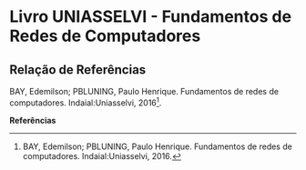 # Livro UNIASSELVI - Fundamentos de Redes de Computadores

## Relação de Referências

BAY, Edemilson; PBLUNING, Paulo Henrique. Fundamentos de redes de computadores. Indaial:Uniasselvi, 2016[^BAY-PBLUNIG-2016].

**Referências**

[^BAY-PBLUNIG-2016]: BAY, Edemilson; PBLUNING, Paulo Henrique. Fundamentos de redes de computadores. Indaial:Uniasselvi, 2016.
